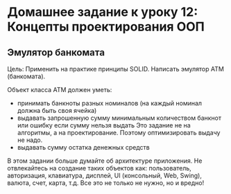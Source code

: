 Домашнее задание к уроку 12: Концепты проектирования ООП
===============================

Эмулятор банкомата
-------------------------------

Цель: Применить на практике принципы SOLID. Написать эмулятор АТМ (банкомата).

Объект класса АТМ должен уметь:

   - принимать банкноты разных номиналов (на каждый номинал должна быть своя ячейка)
   - выдавать запрошенную сумму минимальным количеством банкнот или ошибку если сумму нельзя выдать Это задание не на алгоритмы, а на проектирование. Поэтому оптимизировать выдачу не надо.
   - выдавать сумму остатка денежных средств
   
В этом задании больше думайте об архитектуре приложения. Не отвлекайтесь на создание таких объектов как: пользователь, авторизация, клавиатура, дисплей, UI (консольный, Web, Swing), валюта, счет, карта, т.д. Все это не только не нужно, но и вредно!   